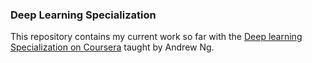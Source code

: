 ### Deep Learning Specialization
This repository contains my current work so far with the [Deep learning Specialization on Coursera](https://www.coursera.org/specializations/deep-learning) taught by Andrew Ng.
